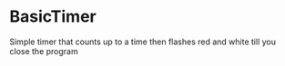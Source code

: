 # BasicTimer
Simple timer that counts up to a time then flashes red and white till you close the program
